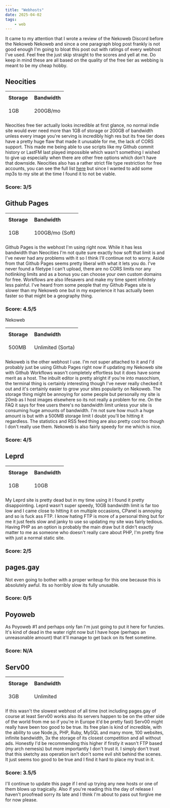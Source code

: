 ```yaml
---
title: "Webhosts"
date: 2025-04-02
tags:
    - web
---
```


<style>
th, td {
  padding: 10px;
  border-bottom: 1px solid #ffffff;
  text-align: left;
}
</style>

It came to my attention that I wrote a review of the Nekoweb Discord before the Nekoweb Nekoweb and since a one paragraph blog post frankly is not good enough I'm going to bloat this post out with ratings of every webhost I've used. Feel free the just skip straight to the scores and yell at me. Do keep in mind these are all based on the quality of the free tier as webbing is meant to be my cheap hobby.

## Neocities

| Storage | Bandwidth |
| ------- | --------- |
| 1GB     | 200GB/mo  |

Neocities free tier actually looks incredible at first glance, no normal indie site would ever need more than 1GB of storage or 200GB of bandwidth unless every image you're serving is incredibly high res but its free tier does have a pretty huge flaw that made it unusable for me, the lack of CORS support. This made me being able to use scripts like my Github commit history or LastFM last played impossible which wasn't something I wished to give up especially when there are other free options which don't have that downside. Neocities also has a rather strict file type restriction for free accounts, you can see the full list [here](https://icctutorial.pages.dev/publishing/neocities/) but since I wanted to add some mp3s to my site at the time I found it to not be viable.

### Score: 3/5

## Github Pages

| Storage | Bandwidth |
| ------- | --------- |
| 1GB     | 100GB/mo (Soft)  |

Github Pages is the webhost I'm using right now. While it has less bandwidth than Neocities I'm not quite sure exactly how soft that limit is and I've never had any problems with it so I think I'll continue not to worry. Aside from that Github Pages seems pretty liberal with what it lets you do. I've never found a filetype I can't upload, there are no CORS limits nor any hotlinking limits and as a bonus you can choose your own custom domains for free. Workflows are also lifesavers and make my time spent infinitely less painful. I've heard from some people that my Github Pages site is slower than my Nekoweb one but in my experience it has actually been faster so that might be a geography thing.

### Score: 4.5/5

Nekoweb

| Storage | Bandwidth |
| ------- | --------- |
| 500MB     | Unlimited (Sorta)  |

Nekoweb is the other webhost I use. I'm not super attached to it and I'd probably just be using Github Pages right now if updating my Nekoweb site with Github Workflows wasn't completely effortless but it does have some merit as a host. The inbuilt editor is pretty alright if you're into masochism, the terminal thing is certainly interesting though I've never really checked it out and it's certainly easier to grow your sites popularity on Nekoweb. The storage thing might be annoying for some people but personally my site is 20mb as I host images elsewhere so its not really a problem for me. On the FAQ it says for free users there's no bandwidth limit unless your site is consuming huge amounts of bandwidth. I'm not sure how much a huge amount is but with a 500MB storage limit I doubt you'll be hitting it regardless. The statistics and RSS feed thing are also pretty cool too though I don't really use them. Nekoweb is also fairly speedy for me which is nice.

### Score: 4/5

## Leprd

| Storage | Bandwidth |
| ------- | --------- |
| 1GB     | 10GB |

My Leprd site is pretty dead but in my time using it I found it pretty disappointing. Leprd wasn't super speedy, 10GB bandwidth limit is far too low and I came close to hitting it on multiple occasions, CPanel is annoying and so is fuck ass FTP. I know hating FTP is more of a personal thing but for me it just feels slow and janky to use so updating my site was fairly tedious. Having PHP as an option is probably the main draw but it didn't exactly matter to me as someone who doesn't really care about PHP, I'm pretty fine with just a normal static site.

### Score: 2/5

## pages.gay

Not even going to bother with a proper writeup for this one because this is absolutely awful. Its so horribly slow its fully unusable.

### Score: 0/5

## Poyoweb

As Poyoweb #1 and perhaps only fan I'm just going to put it here for funzies. It's kind of dead in the water right now but I have hope (perhaps an unreasonable amount) that it'll manage to get back on its feet sometime.

### Score: N/A

## Serv00

| Storage | Bandwidth |
| ------- | --------- |
| 3GB     | Unlimited |

If this wasn't the slowest webhost of all time (not including pages.gay of course at least Serv00 works also its servers happen to be on the other side of the world from me so if you're in Europe it'd be pretty fast) Serv00 might really have been too good to be true. Its free plan is kind of incredible, with the ability to use Node.js, PHP, Ruby, MySQL and many more, 100 websites, infinite bandwidth, 3x the storage of its closest competition and all without ads. Honestly I'd be recommending this higher if firstly it wasn't FTP based (my arch nemesis) but more importantly I don't trust it. I simply don't trust that this sketchy ass operation isn't don't some evil shit behind the scenes. It just seems too good to be true and I find it hard to place my trust in it.

### Score: 3.5/5

I'll continue to update this page if I end up trying any new hosts or one of them blows up tragically. Also if you're reading this the day of release I haven't proofread sorry its late and I think I'm about to pass out forgive me for now please.